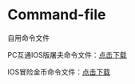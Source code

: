 # Command-file
自用命令文件


PC互通IOS版屠夫命令文件：[点击下载](https://github.com/Kirito2121/Command-file/raw/main/%E5%B1%A0%E5%A4%AB.fatiao)


IOS冒险金币命令文件：[点击下载](https://github.com/Kirito2121/Command-file/raw/main/IOS%E5%86%92%E9%99%A9.fatiao)
